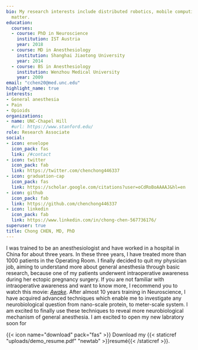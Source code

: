 ```yaml
---
bio: My research interests include distributed robotics, mobile computing and programmable
  matter.
education:
  courses:
  - course: PhD in Neuroscience
    institution: IST Austria
    year: 2018
  - course: MD in Anesthesiology
    institution: Shanghai Jiaotong University
    year: 2014
  - course: BS in Anesthesiology
    institution: Wenzhou Medical University
    year: 2009
email: "cchen20@med.unc.edu"
highlight_name: true
interests:
- General anesthesia
- Pain
- Opioids
organizations:
- name: UNC-Chapel Hill
  #url: https://www.stanford.edu/
role: Research Associate
social:
- icon: envelope
  icon_pack: fas
  link: /#contact
- icon: twitter
  icon_pack: fab
  link: https://twitter.com/chenchong446337
- icon: graduation-cap
  icon_pack: fas
  link: https://scholar.google.com/citations?user=oCdRoBoAAAAJ&hl=en
- icon: github
  icon_pack: fab
  link: https://github.com/chenchong446337
- icon: linkedin
  icon_pack: fab
  link: https://www.linkedin.com/in/chong-chen-567736176/
superuser: true
title: Chong CHEN, MD, PhD
---
```


I was trained to be an anesthesiologist and have worked in a hospital in China for about three years. In these three years, I have treated more than 1000 patients in the Operating Room. I finally decided to quit my physician job, aiming to understand more about general anesthesia through basic research, because one of my patients underwent intraoperative awareness during her ectopic pregnancy surgery. If you are not familiar with intraoperative awareness and want to know more, I recommend you to watch this movie: [*Awake*](https://www.imdb.com/title/tt0211933/). After almost 10 years training in Neuroscience, I have acquired advanced techniques which enable me to investigate any neurobiological question from nano-scale protein, to meter-scale system. I am excited to finally use these techniques to reveal more neurobiological mechanism of general anesthesia. 
I am excited to open my new labratory soon for 



{{< icon name="download" pack="fas" >}} Download my {{< staticref "uploads/demo_resume.pdf" "newtab" >}}resumé{{< /staticref >}}.
